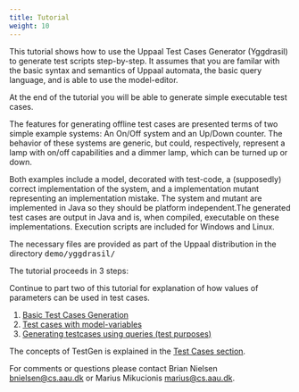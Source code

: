 ```yaml
---
title: Tutorial 
weight: 10
---
```


This tutorial shows how to use the Uppaal Test Cases Generator (Yggdrasil) to generate test scripts step-by-step. It assumes that you are familar with the basic syntax and semantics of Uppaal automata, the basic query language, and is able to use the model-editor. 

At the end of the tutorial you will be able to generate simple executable test cases.

The features for generating offline test cases are presented terms of two simple example systems: An On/Off system and an Up/Down counter. The behavior of these systems are generic, but could, respectively, represent a lamp with on/off capabilities and a dimmer lamp, which can be turned up or down. 

Both examples include a model, decorated with test-code, a (supposedly) correct implementation of the system, and a implementation mutant representing an implementation mistake. The system and mutant are implemented in Java so they should be platform independent.The generated test cases are output in Java and is, when compiled, executable on these implementations.  Execution scripts are included for Windows and Linux.

The necessary files are provided as part of the Uppaal distribution in the directory <tt> demo/yggdrasil/</tt>


The tutorial proceeds in 3 steps:

Continue to part two of this tutorial for explanation of how values of parameters can be used in test cases. 


1. [Basic Test Cases Generation](basic-test-generation)
2. [Test cases with model-variables](using-variables)
3. [Generating testcases using queries (test purposes)](using-queries)  

The concepts of TestGen is explained in the [Test Cases section](../).  

For comments or questions please contact Brian Nielsen <bnielsen@cs.aau.dk> or Marius Mikucionis <marius@cs.aau.dk>.